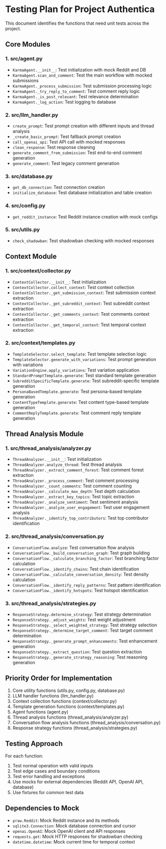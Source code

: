 # Testing Plan for Project Authentica

This document identifies the functions that need unit tests across the project.

## Core Modules

### 1. src/agent.py
- `KarmaAgent.__init__`: Test initialization with mock Reddit and DB
- `KarmaAgent.scan_and_comment`: Test the main workflow with mocked submissions
- `KarmaAgent._process_submission`: Test submission processing logic
- `KarmaAgent._try_reply_to_comment`: Test comment reply logic
- `KarmaAgent._is_post_relevant`: Test relevance determination
- `KarmaAgent._log_action`: Test logging to database

### 2. src/llm_handler.py
- `create_prompt`: Test prompt creation with different inputs and thread analysis
- `_create_basic_prompt`: Test fallback prompt creation
- `call_openai_api`: Test API call with mocked responses
- `clean_response`: Test response cleaning
- `generate_comment_from_submission`: Test end-to-end comment generation
- `generate_comment`: Test legacy comment generation

### 3. src/database.py
- `get_db_connection`: Test connection creation
- `initialize_database`: Test database initialization and table creation

### 4. src/config.py
- `get_reddit_instance`: Test Reddit instance creation with mock configs

### 5. src/utils.py
- `check_shadowban`: Test shadowban checking with mocked responses

## Context Module

### 1. src/context/collector.py
- `ContextCollector.__init__`: Test initialization
- `ContextCollector.collect_context`: Test context collection
- `ContextCollector._get_submission_context`: Test submission context extraction
- `ContextCollector._get_subreddit_context`: Test subreddit context extraction
- `ContextCollector._get_comments_context`: Test comments context extraction
- `ContextCollector._get_temporal_context`: Test temporal context extraction

### 2. src/context/templates.py
- `TemplateSelector.select_template`: Test template selection logic
- `TemplateSelector.generate_with_variations`: Test prompt generation with variations
- `VariationEngine.apply_variations`: Test variation application
- `StandardPromptTemplate.generate`: Test standard template generation
- `SubredditSpecificTemplate.generate`: Test subreddit-specific template generation
- `PersonaBasedTemplate.generate`: Test persona-based template generation
- `ContentTypeTemplate.generate`: Test content type-based template generation
- `CommentReplyTemplate.generate`: Test comment reply template generation

## Thread Analysis Module

### 1. src/thread_analysis/analyzer.py
- `ThreadAnalyzer.__init__`: Test initialization
- `ThreadAnalyzer.analyze_thread`: Test thread analysis
- `ThreadAnalyzer._extract_comment_forest`: Test comment forest extraction
- `ThreadAnalyzer._process_comment`: Test comment processing
- `ThreadAnalyzer._count_comments`: Test comment counting
- `ThreadAnalyzer._calculate_max_depth`: Test depth calculation
- `ThreadAnalyzer._extract_key_topics`: Test topic extraction
- `ThreadAnalyzer._analyze_sentiment`: Test sentiment analysis
- `ThreadAnalyzer._analyze_user_engagement`: Test user engagement analysis
- `ThreadAnalyzer._identify_top_contributors`: Test top contributor identification

### 2. src/thread_analysis/conversation.py
- `ConversationFlow.analyze`: Test conversation flow analysis
- `ConversationFlow._build_conversation_graph`: Test graph building
- `ConversationFlow._calculate_branching_factor`: Test branching factor calculation
- `ConversationFlow._identify_chains`: Test chain identification
- `ConversationFlow._calculate_conversation_density`: Test density calculation
- `ConversationFlow._identify_reply_patterns`: Test pattern identification
- `ConversationFlow._identify_hotspots`: Test hotspot identification

### 3. src/thread_analysis/strategies.py
- `ResponseStrategy.determine_strategy`: Test strategy determination
- `ResponseStrategy._adjust_weights`: Test weight adjustment
- `ResponseStrategy._select_weighted_strategy`: Test strategy selection
- `ResponseStrategy._determine_target_comment`: Test target comment determination
- `ResponseStrategy._generate_prompt_enhancements`: Test enhancement generation
- `ResponseStrategy._extract_question`: Test question extraction
- `ResponseStrategy._generate_strategy_reasoning`: Test reasoning generation

## Priority Order for Implementation

1. Core utility functions (utils.py, config.py, database.py)
2. LLM handler functions (llm_handler.py)
3. Context collection functions (context/collector.py)
4. Template generation functions (context/templates.py)
5. Agent functions (agent.py)
6. Thread analysis functions (thread_analysis/analyzer.py)
7. Conversation flow analysis functions (thread_analysis/conversation.py)
8. Response strategy functions (thread_analysis/strategies.py)

## Testing Approach

For each function:
1. Test normal operation with valid inputs
2. Test edge cases and boundary conditions
3. Test error handling and exceptions
4. Use mocks for external dependencies (Reddit API, OpenAI API, database)
5. Use fixtures for common test data

## Dependencies to Mock

- `praw.Reddit`: Mock Reddit instance and its methods
- `sqlite3.Connection`: Mock database connection and cursor
- `openai.OpenAI`: Mock OpenAI client and API responses
- `requests.get`: Mock HTTP responses for shadowban checking
- `datetime.datetime`: Mock current time for temporal context 
